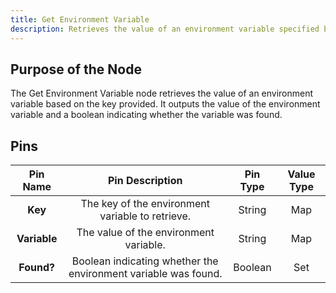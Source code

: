 ```yaml
---
title: Get Environment Variable
description: Retrieves the value of an environment variable specified by its key.
---
```


## Purpose of the Node
The Get Environment Variable node retrieves the value of an environment variable based on the key provided. It outputs the value of the environment variable and a boolean indicating whether the variable was found.

## Pins
| Pin Name | Pin Description | Pin Type | Value Type |
|:----------:|:-------------:|:------:|:------:|
| **Key** | The key of the environment variable to retrieve. | String | Map |
| **Variable** | The value of the environment variable. | String | Map |
| **Found?** | Boolean indicating whether the environment variable was found. | Boolean | Set |